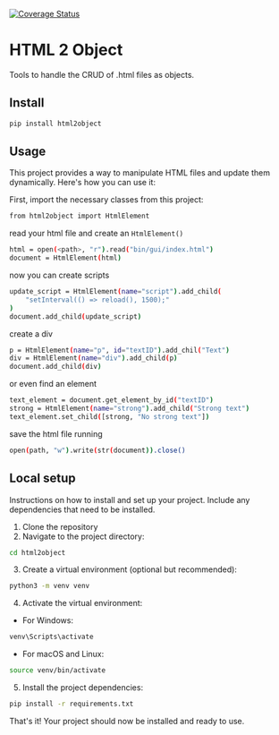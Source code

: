 [![Coverage Status](https://coveralls.io/repos/github/boterop/html2object/badge.svg?branch=main)](https://coveralls.io/github/boterop/html2object?branch=main)

# HTML 2 Object

Tools to handle the CRUD of .html files as objects.

## Install

```sh
pip install html2object
```

## Usage

This project provides a way to manipulate HTML files and update them dynamically. Here's how you can use it:

First, import the necessary classes from this project:

```sh
from html2object import HtmlElement
```

read your html file and create an `HtmlElement()`

```sh
html = open(<path>, "r").read("bin/gui/index.html")
document = HtmlElement(html)
```

now you can create scripts

```sh
update_script = HtmlElement(name="script").add_child(
    "setInterval(() => reload(), 1500);"
)
document.add_child(update_script)
```

create a div

```sh
p = HtmlElement(name="p", id="textID").add_chil("Text")
div = HtmlElement(name="div").add_child(p)
document.add_child(div)
```

or even find an element

```sh
text_element = document.get_element_by_id("textID")
strong = HtmlElement(name="strong").add_child("Strong text")
text_element.set_child([strong, "No strong text"])
```

save the html file running

```sh
open(path, "w").write(str(document)).close()
```

## Local setup

Instructions on how to install and set up your project. Include any dependencies that need to be installed.

1. Clone the repository
2. Navigate to the project directory:

```sh
cd html2object
```

3. Create a virtual environment (optional but recommended):

```sh
python3 -m venv venv
```

4. Activate the virtual environment:

- For Windows:

```sh
venv\Scripts\activate
```

- For macOS and Linux:

```sh
source venv/bin/activate
```

5. Install the project dependencies:

```sh
pip install -r requirements.txt
```

That's it! Your project should now be installed and ready to use.

